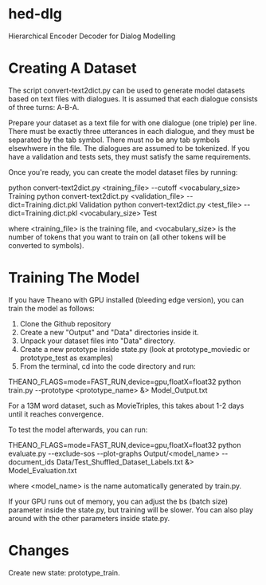 # hed-dlg
Hierarchical Encoder Decoder for Dialog Modelling

# Creating A Dataset

The script convert-text2dict.py can be used to generate model datasets based on text files with dialogues. It is assumed that each dialogue consists of three turns: A-B-A.

Prepare your dataset as a text file for with one dialogue (one triple) per line. There must be exactly three utterances in each dialogue, and they must be separated by the tab symbol. There must no be any tab symbols elsewhwere in the file. The dialogues are assumed to be tokenized. If you have a validation and tests sets, they must satisfy the same requirements.

Once you're ready, you can create the model dataset files by running:

python convert-text2dict.py <training_file> --cutoff <vocabulary_size> Training
python convert-text2dict.py <validation_file> --dict=Training.dict.pkl Validation
python convert-text2dict.py <test_file> --dict=Training.dict.pkl <vocabulary_size> Test

where <training_file> is the training file, and <vocabulary_size> is the number of tokens that you want to train on (all other tokens will be converted to <unk> symbols).

# Training The Model

If you have Theano with GPU installed (bleeding edge version), you can train the model as follows:
1) Clone the Github repository
2) Create a new "Output" and "Data" directories inside it.
3) Unpack your dataset files into "Data" directory.
4) Create a new prototype inside state.py (look at prototype_moviedic or prototype_test as examples)
5) From the terminal, cd into the code directory and run:

THEANO_FLAGS=mode=FAST_RUN,device=gpu,floatX=float32 python train.py --prototype <prototype_name> &> Model_Output.txt

For a 13M word dataset, such as MovieTriples, this takes about 1-2 days until it reaches convergence.

To test the model afterwards, you can run:

THEANO_FLAGS=mode=FAST_RUN,device=gpu,floatX=float32 python evaluate.py --exclude-sos --plot-graphs Output/<model_name> --document_ids Data/Test_Shuffled_Dataset_Labels.txt &> Model_Evaluation.txt

where <model_name> is the name automatically generated by train.py.

If your GPU runs out of memory, you can adjust the bs (batch size) parameter inside the state.py, but training will be slower. You can also play around with the other parameters inside state.py.

# Changes

Create new state: prototype_train.
